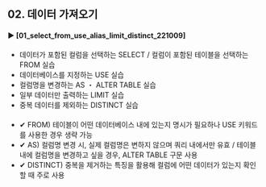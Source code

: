 ####  
## 02. 데이터 가져오기 
#### ► [01_select_from_use_alias_limit_distinct_221009]  
- 데이터가 포함된 컬럼을 선택하는 SELECT / 컬럼이 포함된 테이블을 선택하는 FROM 실습
- 데이터베이스를 지정하는 USE 실습
- 컬럼명을 변경하는 AS ・ ALTER TABLE 실습
- 일부 데이터만 출력하는 LIMIT 실습
- 중복 데이터를 제외하는 DISTINCT 실습
####
- ✔︎ FROM) 테이블이 어떤 데이터베이스 내에 있는지 명시가 필요하나 USE 키워드를 사용한 경우 생략 가능
- ✔︎ AS) 컬럼명 변경 시, 실제 컬럼명은 변하지 않으며 쿼리 내에서만 유효 / 테이블 내에 컬럼명을 변경하고 싶을 경우, ALTER TABLE 구문 사용
- ✔︎ DISTINCT) 중복을 제거하는 특징을 활용해 컬럼에 어떤 데이터가 있는지 확인할 때 주로 사용
